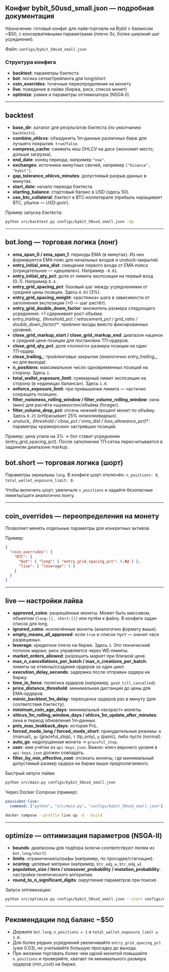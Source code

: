 ## Конфиг bybit_50usd_small.json — подробная документация

Назначение: готовый конфиг для лайв‑торговли на Bybit с балансом ~$50, с консервативными параметрами (плечо 3x, более широкий шаг усреднения).

Файл: `configs/bybit_50usd_small.json`

### Структура конфига
- **backtest**: параметры бэктеста
- **bot**: логика сетки/трейлинга для long/short
- **coin_overrides**: точечные переопределения на монету
- **live**: поведение в лайве (биржа, риск, список монет)
- **optimize**: рамки и параметры оптимизатора (NSGA‑II)

---

## backtest
- **base_dir**: каталог для результатов бэктеста (по умолчанию `backtests`).
- **combine_ohlcvs**: объединять 1m‑данные различных бирж для лучшего покрытия. `true`/`false`.
- **compress_cache**: сжимать кеш OHLCV на диск (экономит место, дольше загрузка).
- **end_date**: конец периода, например `"now"`.
- **exchanges**: источники минутных свечей, например `["binance", "bybit"]`.
- **gap_tolerance_ohlcvs_minutes**: допустимый разрыв данных в минутах.
- **start_date**: начало периода бэктеста.
- **starting_balance**: стартовый баланс в USD (здесь 50).
- **use_btc_collateral**: бэктест в BTC‑коллатерале (прибыль наращивает BTC, убыток — USD‑долг).

Пример запуска бэктеста:

```bash
python src/backtest.py configs/bybit_50usd_small.json -dp
```

---

## bot.long — торговая логика (лонг)
- **ema_span_0 / ema_span_1**: периоды EMA (в минутах). Из них формируется EMA‑пояс для начальных входов и unstuck‑закрытий.
- **entry_initial_ema_dist**: смещение первого входа от EMA‑пояса (отрицательное — «дешевле»). Например `-0.01`.
- **entry_initial_qty_pct**: доля от лимита экспозиции на первый вход (0..1). Например `0.4`.
- **entry_grid_spacing_pct**: базовый шаг между усреднениями от средней цены позиции. Здесь `0.03` (3%).
- **entry_grid_spacing_weight**: «растяжка» шага в зависимости от заполнения экспозиции (>0 — шаг растёт).
- **entry_grid_double_down_factor**: множитель размера следующего усреднения. <1 сдерживает рост объёма.
- **entry_trailing_* (threshold_pct / retracement_pct / grid_ratio / double_down_factor)**: трейлинг‑входы вместо фиксированных уровней.
- **close_grid_markup_start / close_grid_markup_end**: диапазон наценок к средней цене позиции для постановки ТП‑ордеров.
- **close_grid_qty_pct**: доля «полного» размера позиции на один ТП‑ордер.
- **close_trailing_***: трейлинговые закрытия (аналогично entry_trailing_*, но для выхода).
- **n_positions**: максимальное число одновременных позиций на сторону. Здесь `1`.
- **total_wallet_exposure_limit**: суммарный лимит экспозиции на сторону (в «единицах баланса»). Здесь `1.0`.
- **enforce_exposure_limit**: при превышении лимита — частично сокращать позицию.
- **filter_noisiness_rolling_window / filter_volume_rolling_window**: окна (мин) для расчёта «шумности»/объёма (forager).
- **filter_volume_drop_pct**: отсечь нижний процент монет по объёму. Здесь `0.25` (отбрасывает 25% низколиквидных).
- **unstuck_* (threshold / close_pct / ema_dist / loss_allowance_pct)**: параметры «разморозки» застрявших позиций.

Пример: цена упала на 3% → бот ставит усреднение (entry_grid_spacing_pct). После заполнения ТП‑сетка пересчитывается в заданном диапазоне markup.

## bot.short — торговая логика (шорт)
Параметры зеркальны `long`. В конфиге шорт отключён: `n_positions: 0`, `total_wallet_exposure_limit: 0`.

Чтобы включить шорт, увеличьте `n_positions` и задайте безопасные лимиты/шаги аналогично лонгу.

---

## coin_overrides — переопределения на монету
Позволяет менять отдельные параметры для конкретных активов.

Пример:

```json
{
  "coin_overrides": {
    "BTC": {
      "bot": { "long": { "entry_grid_spacing_pct": 0.02 } },
      "live": { "leverage": 5 }
    }
  }
}
```

---

## live — настройки лайва
- **approved_coins**: разрешённые монеты. Может быть массивом, объектом `{long:[], short:[]}` или путём к файлу. В конфиге задан список для long.
- **ignored_coins**: исключённые монеты (аналогично формату выше).
- **empty_means_all_approved**: если `true` и список пуст — значит «все разрешены».
- **leverage**: кредитное плечо на бирже. Здесь `3`. Это технический потолок маржи; риск управляется через WE‑лимиты.
- **market_orders_allowed**: разрешить маркет при близкой цене.
- **max_n_cancellations_per_batch / max_n_creations_per_batch**: лимиты на отмены/создания ордеров за один цикл.
- **execution_delay_seconds**: задержка после отправки ордера на биржу.
- **time_in_force**: политика ордеров (например, `good_till_cancelled`).
- **price_distance_threshold**: минимальная дистанция до цены для EMA‑ордеров.
- **mimic_backtest_1m_delay**: переоценка ордеров раз в минуту (для соответствия бэктесту).
- **minimum_coin_age_days**: минимальный «возраст» монеты.
- **ohlcvs_1m_rolling_window_days / ohlcvs_1m_update_after_minutes**: окна и период обновления 1m‑данных.
- **pnls_max_lookback_days**: история PnL.
- **forced_mode_long / forced_mode_short**: принудительные режимы: `m` (manual), `gs` (graceful_stop), `t` (tp_only), `p` (panic), либо пусто (normal).
- **auto_gs**: недопущенная монета → `graceful_stop`.
- **user**: имя учётки из `api-keys.json`. Важно: ключ верхнего уровня в `api-keys.json` должен совпадать.
- **filter_by_min_effective_cost**: отсекать монеты, где минимальный допустимый размер ордера на бирже выше предполагаемого.

Быстрый запуск лайва:

```bash
python src/main.py configs/bybit_50usd_small.json
```

Через Docker Compose (пример):

```yaml
passivbot-live:
  command: ["python", "src/main.py", "configs/bybit_50usd_small.json"]
```

```bash
docker compose --profile live up -d --build
```

---

## optimize — оптимизация параметров (NSGA‑II)
- **bounds**: диапазоны для подбора (ключи соответствуют полям из `bot.long/short`).
- **limits**: ограничения/штрафы (например, по просадке/стагнации).
- **scoring**: целевые метрики (например, `btc_adg_w`, `btc_mdg_w`).
- **population_size / iters / crossover_probability / mutation_probability**: настройки генетического алгоритма.
- **round_to_n_significant_digits**: округление параметров при поиске.

Запуск оптимизации:

```bash
python src/optimize.py configs/bybit_50usd_small.json --start configs/examples/
```

---

## Рекомендации под баланс ~$50
- Держите `bot.long.n_positions = 1` и `total_wallet_exposure_limit ≤ 1.0`.
- Для более редких усреднений увеличивайте `entry_grid_spacing_pct` (уже 0.03), но учитывайте большую просадку до выхода.
- При желании торговать более чем одной монетой повышайте `n_positions` и проверяйте, хватает ли минимального размера ордеров (min_cost) на бирже.


